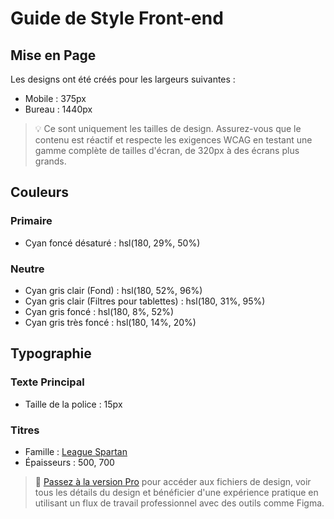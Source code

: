 # Guide de Style Front-end

## Mise en Page

Les designs ont été créés pour les largeurs suivantes :

- Mobile : 375px
- Bureau : 1440px

> 💡 Ce sont uniquement les tailles de design. Assurez-vous que le contenu est réactif et respecte les exigences WCAG en testant une gamme complète de tailles d'écran, de 320px à des écrans plus grands.

## Couleurs

### Primaire

- Cyan foncé désaturé : hsl(180, 29%, 50%)

### Neutre

- Cyan gris clair (Fond) : hsl(180, 52%, 96%)
- Cyan gris clair (Filtres pour tablettes) : hsl(180, 31%, 95%)
- Cyan gris foncé : hsl(180, 8%, 52%)
- Cyan gris très foncé : hsl(180, 14%, 20%)

## Typographie

### Texte Principal

- Taille de la police : 15px

### Titres

- Famille : [League Spartan](https://fonts.google.com/specimen/League+Spartan)
- Épaisseurs : 500, 700

> 💎 [Passez à la version Pro](https://www.frontendmentor.io/pro?ref=style-guide) pour accéder aux fichiers de design, voir tous les détails du design et bénéficier d'une expérience pratique en utilisant un flux de travail professionnel avec des outils comme Figma.